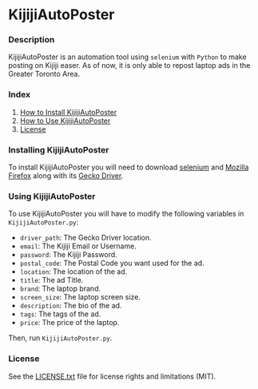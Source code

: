 # KijijiAutoPoster

### Description
KijijiAutoPoster is an automation tool using `selenium` with `Python` to make posting on Kijiji easer. As of now, it is only able to repost laptop ads in the Greater Toronto Area.

### Index
1. [How to Install KijijiAutoPoster](#installing-kijijiautoposter)
2. [How to Use KijijiAutoPoster](#using-kijijiautoposter)
3. [License](#license)



### Installing KijijiAutoPoster
To install KijijiAutoPoster you will need to download [selenium](https://pypi.org/project/selenium/) and [Mozilla Firefox](https://www.mozilla.org/en-CA/firefox/new/) along with its [Gecko Driver](https://github.com/mozilla/geckodriver/releases).

### Using KijijiAutoPoster
To use KijijiAutoPoster you will have to modify the following variables in `KijijiAutoPoster.py`:
- `driver_path`: The Gecko Driver location.
- `email`: The Kijiji Email or Username.
- `password`: The Kijiji Password.
- `postal_code`: The Postal Code you want used for the ad.
- `location`: The location of the ad.
- `title`: The ad Title.
- `brand`: The laptop brand.
- `screen_size`: The laptop screen size.
- `description`: The bio of the ad.
- `tags`: The tags of the ad.
- `price`: The price of the laptop.

Then, run `KijijiAutoPoster.py`.

### License
See the [LICENSE.txt](LICENSE.txt) file for license rights and limitations (MIT).
